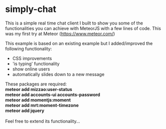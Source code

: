 # simply-chat
This is a simple real time chat client I built to show you some of the functionalities you can achieve with MeteorJS with a few lines of code. This was my first try at Meteor (https://www.meteor.com/)

This example is based on an existing example but I added/improved the following functionality:
- CSS improvements
- 'is typing' functionality
- show online users
- automatically slides down to a new message

These packages are required: 
<br> <b>meteor add mizzao:user-status</b>
<br> <b>meteor add accounts-ui accounts-password</b>
<br> <b>meteor add momentjs:moment</b>
<br> <b>meteor add mrt:moment-timezone </b>
<br> <b>meteor add jquery</b>
<br><br>
Feel free to extend its functionality...
